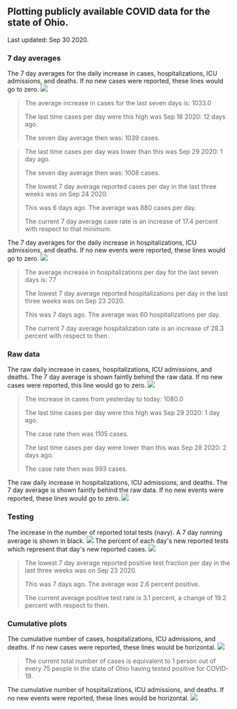 ## Plotting publicly available COVID data for the state of Ohio. 

Last updated: Sep 30 2020. 

### 7 day averages
The 7 day averages for the daily increase in cases, hospitalizations, ICU admissions, and deaths. If no new cases were reported, these lines would go to zero.
![](7dayaverage_cases.png)

>The average increase in cases for the last seven days is: 1033.0
>
>The last time cases per day were this high was Sep 18 2020: 12 days ago.
>
>The seven day average then was: 1039 cases.

>
>The last time cases per day was lower than this was Sep 29 2020: 1 day ago.
>
>The seven day average then was: 1008 cases.
>
>The lowest 7 day average reported cases per day in the last three weeks was on Sep 24 2020.
>
>This was 6 days ago. The average was 880 cases per day.
>
>The current 7 day average case rate is an increase of 17.4 percent with respect to that minimum.

The 7 day averages for the daily increase in hospitalizations, ICU admissions, and deaths. If no new events were reported, these lines would go to zero.
![](7dayaverage_hospital.png)

>The average increase in hospitalizations per day for the last seven days is: 77
>
>The lowest 7 day average reported hospitalizations per day in the last three weeks was on Sep 23 2020.
>
>This was 7 days ago. The average was 60 hospitalizations per day.
>
>The current 7 day average hospitalization rate is an increase of 28.3 percent with respect to then.

### Raw data
The raw daily increase in cases, hospitalizations, ICU admissions, and deaths. The 7 day average is shown faintly behind the raw data. If no new cases were reported, this line would go to zero.
![](DailyCases.png)

>The increase in cases from yesterday to today: 1080.0 
>
>The last time cases per day were this high was Sep 29 2020: 1 day ago. 
>
>The case rate then was 1105 cases.
>
>The last time cases per day were lower than this was Sep 28 2020: 2 days ago. 
>
>The case rate then was 993 cases.

The raw daily increase in hospitalizations, ICU admissions, and deaths. The 7 day average is shown faintly behind the raw data. If no new events were reported, these lines would go to zero.
![](DailyHospitalizations.png)

### Testing

The increase in the number of reported total tests (navy). A 7 day running average is shown in black.
![](DailyTests.png)
The percent of each day's new reported tests which represent that day's new reported cases.
![](percentpositive_tests.png)

>The lowest 7 day average reported positive test fraction per day in the last three weeks was on Sep 23 2020.
>
>This was 7 days ago. The average was 2.6 percent positive. 
>
>The current average positive test rate is 3.1 percent, a change of 19.2 percent with respect to then. 

### Cumulative plots
The cumulative number of cases, hospitalizations, ICU admissions, and deaths. If no new cases were reported, these lines would be horizontal.
![](Cases.png)

>The current total number of cases is equivalent to 1 person out of every 75 people in the state of Ohio having tested positive for COVID-19.

The cumulative number of hospitalizations, ICU admissions, and deaths. If no new events were reported, these lines would be horizontal.
![](Hospitalizations.png)
